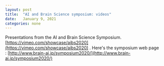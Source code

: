 ```yaml
---
layout: post
title:  "AI and Brain Science symposium: videos"
date:   January 9, 2021
categories: none
---
```


Presentations from the AI and Brain Science Symposium. [https://vimeo.com/showcase/aibs2020](https://vimeo.com/showcase/aibs2020) . Here's the symposium web page : [http://www.brain-ai.jp/symposium2020/](http://www.brain-ai.jp/symposium2020/)



 

